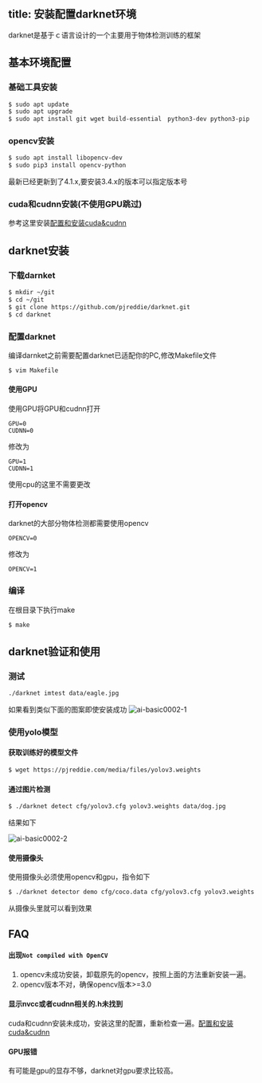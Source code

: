 title: 安装配置darknet环境
---

darknet是基于ｃ语言设计的一个主要用于物体检测训练的框架

## 基本环境配置

### 基础工具安装
```bash
$ sudo apt update
$ sudo apt upgrade
$ sudo apt install git wget build-essential　python3-dev python3-pip
```
### opencv安装
```bash
$ sudo apt install libopencv-dev
$ sudo pip3 install opencv-python
```
最新已经更新到了4.1.x,要安装3.4.x的版本可以指定版本号

### cuda和cudnn安装(不使用GPU跳过)
参考这里安装[配置和安装cuda&cudnn](https://www.tensorflow.org/install/gpu)

## darknet安装

### 下载darnket
```bash
$ mkdir ~/git
$ cd ~/git
$ git clone https://github.com/pjreddie/darknet.git
$ cd darknet
```
### 配置darknet
编译darnket之前需要配置darknet已适配你的PC,修改Makefile文件
```bash
$ vim Makefile
```

#### 使用GPU
使用GPU将GPU和cudnn打开
```
GPU=0
CUDNN=0
```
修改为
```
GPU=1
CUDNN=1
```
使用cpu的这里不需要更改

#### 打开opencv
darknet的大部分物体检测都需要使用opencv
```
OPENCV=0
```
修改为
```
OPENCV=1
```

### 编译
在根目录下执行make
```bash
$ make
```

## darknet验证和使用

### 测试
```bash
./darknet imtest data/eagle.jpg
```
如果看到类似下面的图案即使安装成功
![ai-basic0002-1](/images/vim3/darknet_install_success.png)

### 使用yolo模型
#### 获取训练好的模型文件
```bash
$ wget https://pjreddie.com/media/files/yolov3.weights

```
#### 通过图片检测
```bash
$ ./darknet detect cfg/yolov3.cfg yolov3.weights data/dog.jpg
```
结果如下

![ai-basic0002-2](/images/vim3/darknet_install_check.png)

#### 使用摄像头
使用摄像头必须使用opencv和gpu，指令如下
```bash
$ ./darknet detector demo cfg/coco.data cfg/yolov3.cfg yolov3.weights
```
从摄像头里就可以看到效果


## FAQ

#### 出现`Not compiled with OpenCV`
1. opencv未成功安装，卸载原先的opencv，按照上面的方法重新安装一遍。
2. opencv版本不对，确保opencv版本>=3.0

#### 显示nvcc或者cudnn相关的.h未找到
cuda和cudnn安装未成功，安装这里的配置，重新检查一遍。[配置和安装cuda&cudnn](https://www.tensorflow.org/install/gpu)

#### GPU报错
有可能是gpu的显存不够，darknet对gpu要求比较高。
